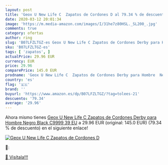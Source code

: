 ```yaml
---
layout: post
title: 'Geox U New Life C  Zapatos de Cordones D al 79.34 % de descuento'
date: 2020-03-12 20:01:34
image: 'https://m.media-amazon.com/images/I/31he7z80HSL._SL200_.jpg'
comments: true
category: ofertas
author: ring
slug: 'B07LFZLTGZ-es Geox U New Life C Zapatos de Cordones Derby para Hombre...'
sku: 'B07LFZLTGZ-es'
tags: [ 'zapatos', ]
actualPrice: 29.96 EUR
currency: EUR
price: 29.96
comparePrice: 145.0 EUR
prodname: 'Geox U New Life C  Zapatos de Cordones Derby para Hombre  Negro  Black C9999   39 EU'
country: 'es'
flag: '🇪🇸'
brand: ''
buyurl: 'https://www.amazon.es/dp/B07LFZLTGZ/?tag=tolees-21'
descuento: '79.34'
average: '29.96'
---
```


Ahora mismo tienes [Geox U New Life C  Zapatos de Cordones Derby para Hombre  Negro  Black C9999   39 EU](https://www.amazon.es/dp/B07LFZLTGZ/?tag=tolees-21) a 29.96 EUR (original: 145.0 EUR) (79.34 %  de descuento) en el siguiente enlace!

[![Geox U New Life C  Zapatos de Cordones D](https://m.media-amazon.com/images/I/31he7z80HSL._SL200_.jpg)](https://www.amazon.es/dp/B07LFZLTGZ/?tag=tolees-21)

🔎:


[🛒 Visítala!!!](https://www.amazon.es/dp/B07LFZLTGZ/?tag=tolees-21)
